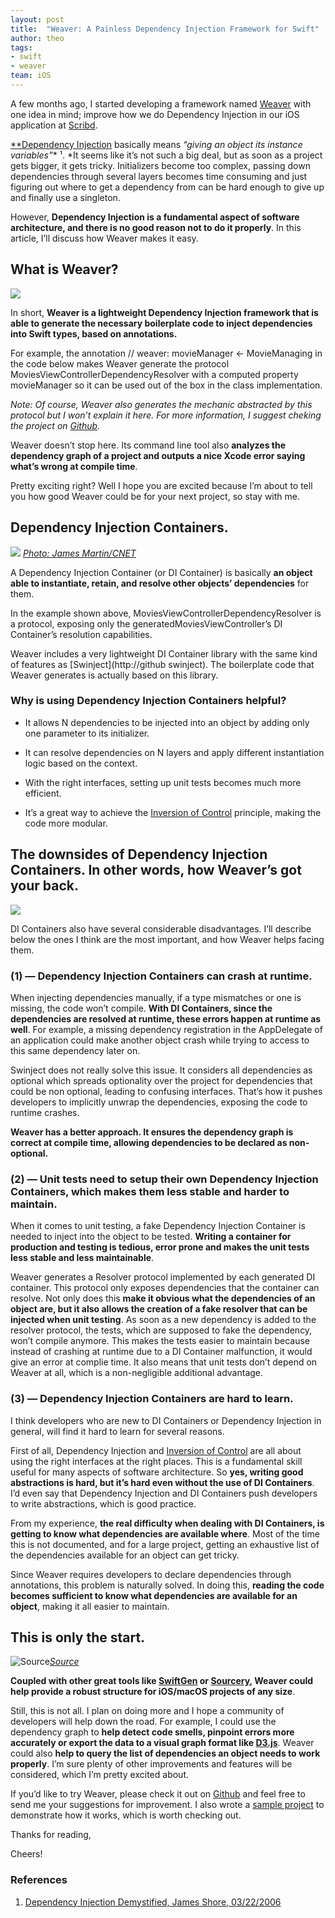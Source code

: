 ```yaml
---
layout: post
title:  "Weaver: A Painless Dependency Injection Framework for Swift"
author: theo
tags:
- swift
- weaver
team: iOS
---
```


A few months ago, I started developing a framework named [Weaver](https://github.com/scribd/Weaver) with one idea in mind; improve how we do Dependency Injection in our iOS application at [Scribd](https://www.scribd.com).

[**Dependency Injection](https://en.wikipedia.org/wiki/Dependency_injection) basically means *“giving an object its instance variables”** ¹. *It seems like it’s not such a big deal, but as soon as a project gets bigger, it gets tricky. Initializers become too complex, passing down dependencies through several layers becomes time consuming and just figuring out where to get a dependency from can be hard enough to give up and finally use a singleton.

However, **Dependency Injection is a fundamental aspect of software architecture, and there is no good reason not to do it properly**. In this article, I’ll discuss how Weaver makes it easy.

## What is Weaver?

![](https://cdn-images-1.medium.com/max/2000/1*H6AKytS1L0DD2prmvtTrSA.jpeg)

In short, **Weaver is a lightweight Dependency Injection framework that is able to generate the necessary boilerplate code to inject dependencies into Swift types, based on annotations.**

For example, the annotation // weaver: movieManager <- MovieManaging in the code below makes Weaver generate the protocol MoviesViewControllerDependencyResolver with a computed property movieManager so it can be used out of the box in the class implementation.

<script src="https://gist.github.com/trupin/c9f72645c001c754f759fadacb3edc37.js"></script>

*Note: Of course, Weaver also generates the mechanic abstracted by this protocol but I won’t explain it here. For more information, I suggest cheking the project on [Github](https://github.com/scribd/Weaver).*

Weaver doesn’t stop here. Its command line tool also **analyzes the dependency graph of a project and outputs a nice Xcode error saying what’s wrong at compile time**.

Pretty exciting right? Well I hope you are excited because I’m about to tell you how good Weaver could be for your next project, so stay with me.

## Dependency Injection Containers.

![](https://cdn-images-1.medium.com/max/2000/1*C0Dhdr0pkAs1ioFDRtfOFw.jpeg)
*[Photo: James Martin/CNET](https://www.cnet.com/pictures/amazons-automated-attendants-pictures/4/)*

A Dependency Injection Container (or DI Container) is basically **an object able to instantiate, retain, and resolve other objects’ dependencies** for them.

In the example shown above, MoviesViewControllerDependencyResolver is a protocol, exposing only the generatedMoviesViewController’s DI Container’s resolution capabilities.

Weaver includes a very lightweight DI Container library with the same kind of features as [Swinject](http://github swinject). The boilerplate code that Weaver generates is actually based on this library.

### Why is using Dependency Injection Containers helpful?

* It allows N dependencies to be injected into an object by adding only one parameter to its initializer.

* It can resolve dependencies on N layers and apply different instantiation logic based on the context.

* With the right interfaces, setting up unit tests becomes much more efficient.

* It’s a great way to achieve the [Inversion of Control](https://en.wikipedia.org/wiki/Inversion_of_control) principle, making the code more modular.

## The downsides of Dependency Injection Containers. In other words, how Weaver’s got your back.

![](https://cdn-images-1.medium.com/max/2000/1*zEW7Dr2ktR-0ONg3J0DMuQ.png)

DI Containers also have several considerable disadvantages. I’ll describe below the ones I think are the most important, and how Weaver helps facing them.

### (1) — Dependency Injection Containers can crash at runtime.

When injecting dependencies manually, if a type mismatches or one is missing, the code won’t compile. **With DI Containers, since the dependencies are resolved at runtime, these errors happen at runtime as well**. For example, a missing dependency registration in the AppDelegate of an application could make another object crash while trying to access to this same dependency later on.

Swinject does not really solve this issue. It considers all dependencies as optional which spreads optionality over the project for dependencies that could be non optional, leading to confusing interfaces. That’s how it pushes developers to implicitly unwrap the dependencies, exposing the code to runtime crashes.

**Weaver has a better approach. It ensures the dependency graph is correct at compile time, allowing dependencies to be declared as non-optional.**

### (2) — Unit tests need to setup their own Dependency Injection Containers, which makes them less stable and harder to maintain.

When it comes to unit testing, a fake Dependency Injection Container is needed to inject into the object to be tested. **Writing a container for production and testing is tedious, error prone and makes the unit tests less stable and less maintainable**.

Weaver generates a Resolver protocol implemented by each generated DI container. This protocol only exposes dependencies that the container can resolve. Not only does this **make it obvious what the dependencies of an object are, but it also allows the creation of a fake resolver that can be injected when unit testing**. As soon as a new dependency is added to the resolver protocol, the tests, which are supposed to fake the dependency, won’t compile anymore. This makes the tests easier to maintain because instead of crashing at runtime due to a DI Container malfunction, it would give an error at complie time. It also means that unit tests don’t depend on Weaver at all, which is a non-negligible additional advantage.

### (3) — Dependency Injection Containers are hard to learn.

I think developers who are new to DI Containers or Dependency Injection in general, will find it hard to learn for several reasons.

First of all, Dependency Injection and [Inversion of Control](https://en.wikipedia.org/wiki/Inversion_of_control) are all about using the right interfaces at the right places. This is a fundamental skill useful for many aspects of software architecture. So **yes, writing good abstractions is hard, but it’s hard even without the use of DI Containers**. I’d even say that Dependency Injection and DI Containers push developers to write abstractions, which is good practice.

From my experience, **the real difficulty when dealing with DI Containers, is getting to know what dependencies are available where**. Most of the time this is not documented, and for a large project, getting an exhaustive list of the dependencies available for an object can get tricky.

Since Weaver requires developers to declare dependencies through annotations, this problem is naturally solved. In doing this, **reading the code becomes sufficient to know what dependencies are available for an object**, making it all easier to maintain.

## This is only the start.

![[Source](https://salemnet.vo.llnwd.net/media/cms/CW/faith/34624-start-startover-startingline.1200w.tn.jpg)](https://cdn-images-1.medium.com/max/2400/1*YUgV-gA2IIUR9EJfimMpLw.jpeg)*[Source](https://salemnet.vo.llnwd.net/media/cms/CW/faith/34624-start-startover-startingline.1200w.tn.jpg)*

**Coupled with other great tools like [SwiftGen](https://github.com/SwiftGen/SwiftGen) or [Sourcery](https://github.com/krzysztofzablocki/Sourcery/tree/master/Sourcery), Weaver could help provide a robust structure for iOS/macOS projects of any size**.

Still, this is not all. I plan on doing more and I hope a community of developers will help down the road. For example, I could use the dependency graph to **help detect code smells, pinpoint errors more accurately or export the data to a visual graph format like [D3.js](https://d3js.org)**. Weaver could also **help to query the list of dependencies an object needs to work properly**. I’m sure plenty of other improvements and features will be considered, which I’m pretty excited about.

If you’d like to try Weaver, please check it out on [Github](https://github.com/scribd/Weaver) and feel free to send me your suggestions for improvement. I also wrote a [sample project](https://github.com/scribd/Weaver/tree/master/Sample) to demonstrate how it works, which is worth checking out.

Thanks for reading,

Cheers!

### References

1. [Dependency Injection Demystified, James Shore, 03/22/2006](http://www.jamesshore.com/Blog/Dependency-Injection-Demystified.html)
